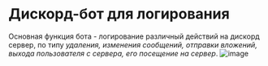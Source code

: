 # Дискорд-бот для логирования

Основная функция бота - логирование различный действий на дискорд сервер, по типу *удаления, изменения сообщений, отправки вложений, выхода пользователя с сервера, его посещение на сервер*.
![image](https://github.com/kimcodec/DiscordBot/assets/124495106/1cd614f3-8d8a-4f52-a18b-b04d174a0fb1)
 
